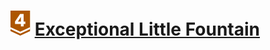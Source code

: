 # ![](../../../../assets/24q3/tier/2.svg) [Exceptional Little Fountain](https://www.acmicpc.net/problem/27890)
